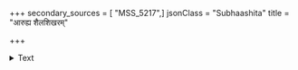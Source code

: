 +++
secondary_sources = [ "MSS_5217",]
jsonClass = "Subhaashita"
title = "आरुह्य शैलशिखरम्"

+++

<details><summary>Text</summary>

आरुह्य शैलशिखरं त्वद्वदनापहृतकान्तिसर्वस्वः।  
प्रतिकर्तुमिवोर्ध्वकरः स्थितः पुरस्तान् निशानाथः॥
</details>
